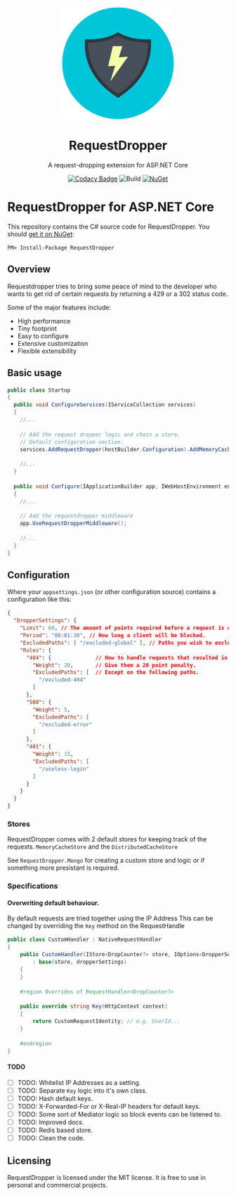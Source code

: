 <div align="center">

![Icon](images/icon.png)
# RequestDropper
A request-dropping extension for ASP.NET Core

[![Codacy Badge](https://api.codacy.com/project/badge/Grade/37469b3479e446889dcdec6e7562242a)](https://app.codacy.com/gh/Skamiplan/RequestDropper/dashboard)
![Build](https://img.shields.io/github/workflow/status/Skamiplan/RequestDropper/Build)
[![NuGet](https://img.shields.io/nuget/v/RequestDropper.svg)](https://www.nuget.org/packages/RequestDropper/)
</div>

# RequestDropper for ASP.NET Core
This repository contains the C# source code for RequestDropper. You should [get it on NuGet](https://www.nuget.org/packages/RequestDropper/):

    PM> Install-Package RequestDropper

## Overview
Requestdropper tries to bring some peace of mind to the developer who wants to get rid of certain requests by returning a 429 or a 302 status code.

Some of the major features include:
- High performance
- Tiny footprint
- Easy to configure
- Extensive customization
- Flexible extensibility

## Basic usage

```C#
public class Startup
{
  public void ConfigureServices(IServiceCollection services)
  {
    //...

    // Add the request dropper logic and chain a store.
    // Default configuration section.
    services.AddRequestDropper(hostBuilder.Configuration).AddMemoryCacheStore();

    //...
  }
  
  public void Configure(IApplicationBuilder app, IWebHostEnvironment env)
  {
    //...
    
    // Add the requestdropper middleware 
    app.UseRequestDropperMiddleware(); 
    
    //...
  }
}
```

## Configuration

Where your `appsettings.json` (or other configuration source) contains a configuration like this:
```json
{
  "DropperSettings": {
    "Limit": 60, // The amount of points required before a request is dropped.
    "Period": "00:01:30", // How long a client will be blocked.
    "ExcludedPaths": [ "/excluded-global" ], // Paths you wish to exclude from being handled by the request dropper middleware.
    "Rules": {
      "404": {              // How to handle requests that resulted in a 404 status code.
        "Weight": 20,       // Give them a 20 point penalty.
        "ExcludedPaths": [  // Except on the following paths.
          "/excluded-404" 
        ]
      },
      "500": {
        "Weight": 5,
        "ExcludedPaths": [
          "/excluded-error"
        ]
      },
      "401": {
        "Weight": 15,
        "ExcludedPaths": [
          "/useless-login"
        ]
      }      
    }
  }
}
```

### Stores

RequestDropper comes with 2 default stores for keeping track of the requests.
`MemoryCacheStore` and the `DistributedCacheStore`

See `RequestDropper.Mongo` for creating a custom store and logic or if something more presistant is required.

### Specifications

#### Overwriting default behaviour.
By default requests are tried together using the IP Address
This can be changed by overriding the `Key` method on the RequestHandle

```C#
public class CustomHandler : NativeRequestHandler
{
    public CustomHandler(IStore<DropCounter?> store, IOptions<DropperSettings> dropperSettings)
        : base(store, dropperSettings)
    {
    }

    #region Overrides of RequestHandler<DropCounter?>

    public override string Key(HttpContext context)
    {
        return CustomRequestIdentity; // e.g. UserId...
    }

    #endregion
}
```
#### TODO

- [ ] TODO: Whitelist IP Addresses as a setting.
- [ ] TODO: Separate `Key` logic into it's own class.
- [ ] TODO: Hash default keys.
- [ ] TODO: X-Forwarded-For or X-Real-IP headers for default keys.
- [ ] TODO: Some sort of Mediator logic so block events can be listened to.
- [ ] TODO: Improved docs.
- [ ] TODO: Redis based store.
- [ ] TODO: Clean the code.

## Licensing

RequestDropper is licensed under the MIT license. It is free to use in personal and commercial projects.
